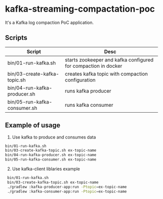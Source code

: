 kafka-streaming-compactation-poc
================================

It's a Kafka log compaction PoC application.

Scripts
-------

| Script                       | Desc                                                           |
| ---------------------------- | -------------------------------------------------------------- |
| bin/01-run-kafka.sh          | starts zookeeper and kafka configured for compaction in docker |
| bin/03-create-kafka-topic.sh | creates kafka topic with compaction configuration              |
| bin/04-run-kafka-producer.sh | runs kafka producer                                            |
| bin/05-run-kafka-consumer.sh | runs kafka consumer                                            |

Example of usage
----------------

1. Use kafka to produce and consumes data
```sh
bin/01-run-kafka.sh
bin/03-create-kafka-topic.sh ex-topic-name
bin/04-run-kafka-producer.sh ex-topic-name
bin/05-run-kafka-consumer.sh ex-topic-name
```

2. Use kafka-client liblaries example
```sh
 bin/01-run-kafka.sh
 bin/03-create-kafka-topic.sh ex-topic-name
 ./gradlew :kafka-producer-app:run -Ptopic=ex-topic-name
 ./gradlew :kafka-consumer-app:run -Ptopic=ex-topic-name
```

